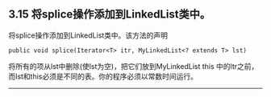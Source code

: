 ## 3.15 将splice操作添加到LinkedList类中。
将splice操作添加到LinkedList类中。该方法的声明

`public void splice(Iterator<T> itr, MyLinkedList<? extends T> lst)`

将所有的项从lst中删除(使lst为空)，把它们放到MyLinkedList this 中的ltr之前，
而lst和this必须是不同的表。你的程序必须以常数时间运行。

---